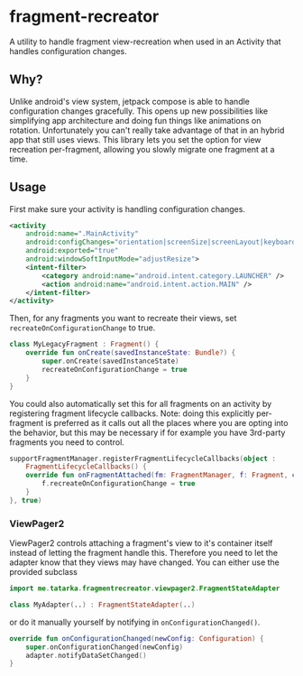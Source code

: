 # fragment-recreator

A utility to handle fragment view-recreation when used in an Activity that handles configuration
changes.

## Why?

Unlike android's view system, jetpack compose is able to handle configuration changes gracefully.
This opens up new possibilities like simplifying app architecture and doing fun things like 
animations on rotation. Unfortunately you can't really take advantage of that in an hybrid app that
still uses views. This library lets you set the option for view recreation per-fragment, allowing 
you slowly migrate one fragment at a time.

## Usage

First make sure your activity is handling configuration changes.

```xml
<activity
    android:name=".MainActivity"
    android:configChanges="orientation|screenSize|screenLayout|keyboardHidden"
    android:exported="true"
    android:windowSoftInputMode="adjustResize">
    <intent-filter>
        <category android:name="android.intent.category.LAUNCHER" />
        <action android:name="android.intent.action.MAIN" />
    </intent-filter>
</activity>
```

Then, for any fragments you want to recreate their views, set `recreateOnConfigurationChange` to 
true.

```kotlin
class MyLegacyFragment : Fragment() {
    override fun onCreate(savedInstanceState: Bundle?) {
        super.onCreate(savedInstanceState)
        recreateOnConfigurationChange = true
    }
}
```

You could also automatically set this for all fragments on an activity by registering fragment
lifecycle callbacks. Note: doing this explicitly per-fragment is preferred as it calls out all the
places where you are opting into the behavior, but this may be necessary if for example you have
3rd-party fragments you need to control.

```kotlin
supportFragmentManager.registerFragmentLifecycleCallbacks(object :
    FragmentLifecycleCallbacks() {
    override fun onFragmentAttached(fm: FragmentManager, f: Fragment, context: Context) {
        f.recreateOnConfigurationChange = true
    }
}, true)
```

### ViewPager2

ViewPager2 controls attaching a fragment's view to it's container itself instead of letting the
fragment handle this. Therefore you need to let the adapter know that they views may have changed.
You can either use the provided subclass

```kotlin
import me.tatarka.fragmentrecreator.viewpager2.FragmentStateAdapter

class MyAdapter(..) : FragmentStateAdapter(..)
```

or do it manually yourself by notifying in `onConfigurationChanged()`.

```kotlin
override fun onConfigurationChanged(newConfig: Configuration) {
    super.onConfigurationChanged(newConfig)
    adapter.notifyDataSetChanged()
}
```